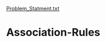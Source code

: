[Problem_Statment.txt](https://github.com/OmkarBulland/Association-Rules/files/10715464/Problem_Statment.txt)
# Association-Rules
